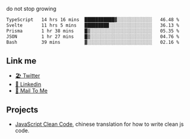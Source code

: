 do not stop growing


<!--START_SECTION:waka-->

```txt
TypeScript   14 hrs 16 mins  ███████████▓░░░░░░░░░░░░░   46.48 %
Svelte       11 hrs 5 mins   █████████░░░░░░░░░░░░░░░░   36.13 %
Prisma       1 hr 38 mins    █▒░░░░░░░░░░░░░░░░░░░░░░░   05.35 %
JSON         1 hr 27 mins    █▒░░░░░░░░░░░░░░░░░░░░░░░   04.76 %
Bash         39 mins         ▓░░░░░░░░░░░░░░░░░░░░░░░░   02.16 %
```

<!--END_SECTION:waka-->

## Link me

- [🏖️ Twitter](https://twitter.com/yuetong3yu)
- [🧳 Linkedin](https://www.linkedin.com/in/yuetong3yu)
- [📧 Mail To Me](mailto:yuetong3yu@gmail.com)


## Projects 

- [JavaScript Clean Code](https://js-clean-code-cn.vercel.app/), chinese translation for how to write clean js code.
